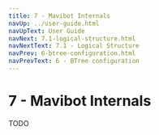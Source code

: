 ```yaml
---
title: 7 - Mavibot Internals
navUp: ../user-guide.html
navUpText: User Guide
navNext: 7.1-logical-structure.html
navNextText: 7.1 - Logical Structure
navPrev: 6-btree-configuration.html
navPrevText: 6 - BTree configuration
---
```


# 7 - Mavibot Internals

TODO
